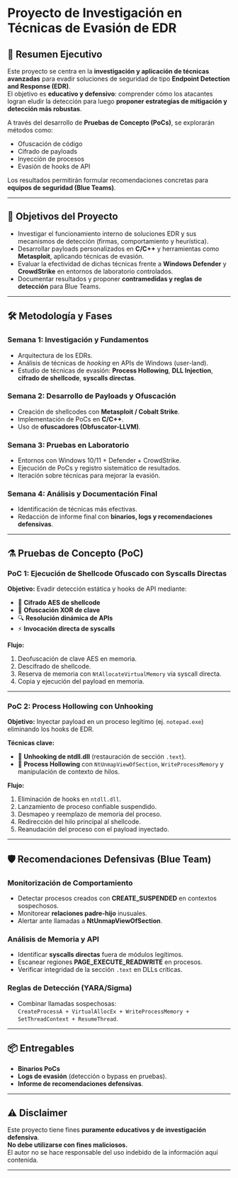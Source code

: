 # Proyecto de Investigación en Técnicas de Evasión de EDR

## 📌 Resumen Ejecutivo
Este proyecto se centra en la **investigación y aplicación de técnicas avanzadas** para evadir soluciones de seguridad de tipo **Endpoint Detection and Response (EDR)**.  
El objetivo es **educativo y defensivo**: comprender cómo los atacantes logran eludir la detección para luego **proponer estrategias de mitigación y detección más robustas**.  

A través del desarrollo de **Pruebas de Concepto (PoCs)**, se explorarán métodos como:
- Ofuscación de código  
- Cifrado de payloads  
- Inyección de procesos  
- Evasión de hooks de API  

Los resultados permitirán formular recomendaciones concretas para **equipos de seguridad (Blue Teams)**.

---

## 🎯 Objetivos del Proyecto
- Investigar el funcionamiento interno de soluciones EDR y sus mecanismos de detección (firmas, comportamiento y heurística).  
- Desarrollar payloads personalizados en **C/C++** y herramientas como **Metasploit**, aplicando técnicas de evasión.  
- Evaluar la efectividad de dichas técnicas frente a **Windows Defender** y **CrowdStrike** en entornos de laboratorio controlados.  
- Documentar resultados y proponer **contramedidas y reglas de detección** para Blue Teams.  

---

## 🛠️ Metodología y Fases
### Semana 1: Investigación y Fundamentos
- Arquitectura de los EDRs.  
- Análisis de técnicas de *hooking* en APIs de Windows (user-land).  
- Estudio de técnicas de evasión: **Process Hollowing**, **DLL Injection**, **cifrado de shellcode**, **syscalls directas**.  

### Semana 2: Desarrollo de Payloads y Ofuscación
- Creación de shellcodes con **Metasploit / Cobalt Strike**.  
- Implementación de PoCs en **C/C++**.  
- Uso de **ofuscadores (Obfuscator-LLVM)**.  

### Semana 3: Pruebas en Laboratorio
- Entornos con Windows 10/11 + Defender + CrowdStrike.  
- Ejecución de PoCs y registro sistemático de resultados.  
- Iteración sobre técnicas para mejorar la evasión.  

### Semana 4: Análisis y Documentación Final
- Identificación de técnicas más efectivas.  
- Redacción de informe final con **binarios, logs y recomendaciones defensivas**.  

---

## ⚗️ Pruebas de Concepto (PoC)

### PoC 1: Ejecución de Shellcode Ofuscado con Syscalls Directas
**Objetivo:** Evadir detección estática y hooks de API mediante:  
- 🔐 **Cifrado AES de shellcode**  
- 🔑 **Ofuscación XOR de clave**  
- 🔍 **Resolución dinámica de APIs**  
- ⚡ **Invocación directa de syscalls**  

**Flujo:**  
1. Deofuscación de clave AES en memoria.  
2. Descifrado de shellcode.  
3. Reserva de memoria con `NtAllocateVirtualMemory` vía syscall directa.  
4. Copia y ejecución del payload en memoria.  

---

### PoC 2: Process Hollowing con Unhooking
**Objetivo:** Inyectar payload en un proceso legítimo (ej. `notepad.exe`) eliminando los hooks de EDR.  

**Técnicas clave:**  
- 🧹 **Unhooking de ntdll.dll** (restauración de sección `.text`).  
- 👻 **Process Hollowing** con `NtUnmapViewOfSection`, `WriteProcessMemory` y manipulación de contexto de hilos.  

**Flujo:**  
1. Eliminación de hooks en `ntdll.dll`.  
2. Lanzamiento de proceso confiable suspendido.  
3. Desmapeo y reemplazo de memoria del proceso.  
4. Redirección del hilo principal al shellcode.  
5. Reanudación del proceso con el payload inyectado.  

---

## 🛡️ Recomendaciones Defensivas (Blue Team)

### Monitorización de Comportamiento
- Detectar procesos creados con **CREATE_SUSPENDED** en contextos sospechosos.  
- Monitorear **relaciones padre-hijo** inusuales.  
- Alertar ante llamadas a **NtUnmapViewOfSection**.  

### Análisis de Memoria y API
- Identificar **syscalls directas** fuera de módulos legítimos.  
- Escanear regiones **PAGE_EXECUTE_READWRITE** en procesos.  
- Verificar integridad de la sección `.text` en DLLs críticas.  

### Reglas de Detección (YARA/Sigma)
- Combinar llamadas sospechosas:  
  `CreateProcessA + VirtualAllocEx + WriteProcessMemory + SetThreadContext + ResumeThread`.  

---

## 📦 Entregables
- **Binarios PoCs**  
- **Logs de evasión** (detección o bypass en pruebas).  
- **Informe de recomendaciones defensivas**.  

---

## ⚠️ Disclaimer
Este proyecto tiene fines **puramente educativos y de investigación defensiva**.  
**No debe utilizarse con fines maliciosos.**  
El autor no se hace responsable del uso indebido de la información aquí contenida.  

---

